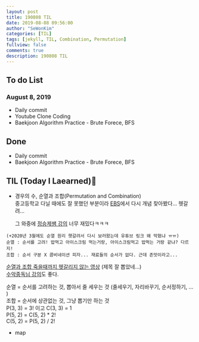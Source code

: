 ```yaml
---
layout: post
title: 190808 TIL
date: 2019-08-08 09:56:00
author: "SeWonKim"
categories: [TIL]
tags: [jekyll, TIL, Combination, Permutation]
fullview: false
comments: true
description: 190808 TIL
---
```



## To do List 
### August 8, 2019
* Daily commit
* Youtube Clone Coding
* Baekjoon Algorithm Practice - Brute Forece, BFS


## Done 
* Daily commit
* Baekjoon Algorithm Practice - Brute Forece, BFS


## TIL (Today I Laearned)🤔
* 경우의 수, 순열과 조합(Permutation and Combination)    
  중고등학교 다닐 때에도 잘 못했던 부분이라 [EBS](https://www.ebsmath.co.kr/resource/rscView?cate=10097&cate2=10163&cate3=10169&rscTpDscd=RTP10&grdCd=MGRD02&sortType=B&mngtPrdnYn=&menuType=t&itemSize=15&level=%5BDIF01%2C+DIF02%2C+DIF03%2C+DIF06%2C+DIF07%2C+DIF08%2C+DIF09%2C+DIF10%2C+DIF11%5D&type=S&sno=24515&historyYn=study&evtSsnCd=)에서 다시 개념 찾아봤다... 헷갈려...

  그 와중에 [정승제쌤 강의](https://www.youtube.com/watch?v=HWSe6TE0JuM) 너무 재밌다ㅋㅋㅋ

```
(+2020년 3월에도 순열 원리 헷갈려서 다시 보러왔는데 유튜브 링크 왜 막혔냐 ㅠㅠ)
순열 : 순서를 고려! 밥먹고 아이스크림 먹는거랑, 아이스크림먹고 밥먹는 거랑 같냐? 다르지!
조합 : 순서 구분 X 콤비네이션 피자... 재료들의 순서가 없다. 근데 존맛이라고...
```
[순열과 조합 죽을때까지 헷갈리지 않는 영상](https://www.youtube.com/watch?v=1I6fAgEOPt4) (제목 잘 뽑았네...)     
[수악중독님 강의](https://www.youtube.com/watch?v=42x7PSL0X7M&list=PLXJ3W1lEGK8Wk4wec4wJA6hFg3-t_div9&index=8)도 좋다.



  순열 = 순서를 고려하는 것, 뽑아서 줄 세우는 것 (줄세우기, 자리바꾸기, 순서정하기, ... )   
  조합 = 순서에 상관없는 것, 그냥 뽑기만 하는 것    
  P(3, 3) = 3! 이고 C(3, 3) = 1    
  P(5, 2) = C(5, 2) * 2!    
  C(5, 2) = P(5, 2) / 2!
* map 
